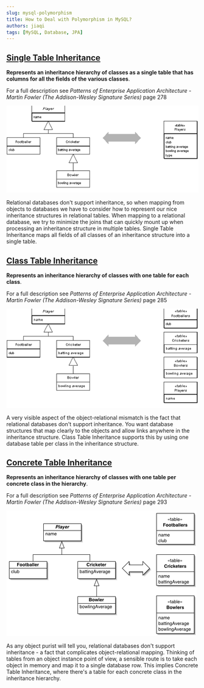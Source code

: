 ```yaml
---
slug: mysql-polymorphism
title: How to Deal with Polymorphism in MySQL?
authors: jiaqi
tags: [MySQL, Database, JPA]
---
```


[//]: # (Copyright Jiaqi Liu)

[//]: # (Licensed under the Apache License, Version 2.0 &#40;the "License"&#41;;)
[//]: # (you may not use this file except in compliance with the License.)
[//]: # (You may obtain a copy of the License at)

[//]: # (    http://www.apache.org/licenses/LICENSE-2.0)

[//]: # (Unless required by applicable law or agreed to in writing, software)
[//]: # (distributed under the License is distributed on an "AS IS" BASIS,)
[//]: # (WITHOUT WARRANTIES OR CONDITIONS OF ANY KIND, either express or implied.)
[//]: # (See the License for the specific language governing permissions and)
[//]: # (limitations under the License.)

<!--truncate-->

[Single Table Inheritance](http://www.martinfowler.com/eaaCatalog/singleTableInheritance.html)
--------------------------

**Represents an inheritance hierarchy of classes as a single table that has columns for all the fields of the various
classes**.

For a full description see _Patterns of Enterprise Application Architecture - Martin Fowler (The Addison-Wesley
Signature Series)_ page 278

![Single Table Inheritance Example Diagram](./single-table-inheritance.png)

Relational databases don't support inheritance, so when mapping from objects to databases we have to consider how to
represent our nice inheritance structures in relational tables. When mapping to a relational database, we try to
minimize the joins that can quickly mount up when processing an inheritance structure in multiple tables. Single Table
Inheritance maps all fields of all classes of an inheritance structure into a single table.

[Class Table Inheritance](http://www.martinfowler.com/eaaCatalog/classTableInheritance.html)
-------------------------

**Represents an inheritance hierarchy of classes with one table for each class**.

For a full description see _Patterns of Enterprise Application Architecture - Martin Fowler (The Addison-Wesley
Signature Series)_ page 285

![Single Table Inheritance Example Diagram](class-table-inheritance.png)

A very visible aspect of the object-relational mismatch is the fact that relational databases don't support inheritance.
You want database structures that map clearly to the objects and allow links anywhere in the inheritance structure.
Class Table Inheritance supports this by using one database table per class in the inheritance structure.

[Concrete Table Inheritance](http://www.martinfowler.com/eaaCatalog/concreteTableInheritance.html)
----------------------------

**Represents an inheritance hierarchy of classes with one table per concrete class in the hierarchy**.

For a full description see _Patterns of Enterprise Application Architecture - Martin Fowler (The Addison-Wesley
Signature Series)_ page 293

![Concrete Table Inheritance](concrete-table-inheritance.png)

As any object purist will tell you, relational databases don't support inheritance - a fact that complicates
object-relational mapping. Thinking of tables from an object instance point of view, a sensible route is to take each
object in memory and map it to a single database row. This implies Concrete Table Inheritance, where there's a table for
each concrete class in the inheritance hierarchy.
